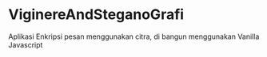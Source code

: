 # ViginereAndSteganoGrafi
Aplikasi Enkripsi pesan menggunakan citra, di bangun menggunakan Vanilla Javascript 
